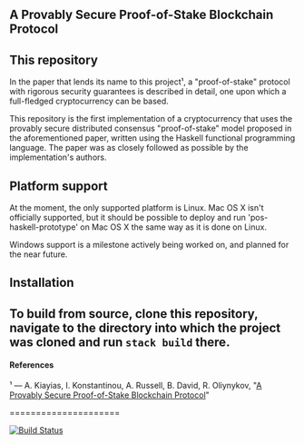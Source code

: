 A Provably Secure Proof-of-Stake Blockchain Protocol
---

This repository
---
In the paper that lends its name to this project¹, a "proof-of-stake" protocol
with rigorous security guarantees is described in detail, one upon which a
full-fledged cryptocurrency can be based.

This repository is the first implementation of a cryptocurrency that uses the
provably secure distributed consensus "proof-of-stake" model proposed in the
aforementioned paper, written using the Haskell functional programming language.
The paper was as closely followed as possible by the implementation's authors.

Platform support
---

At the moment, the only supported platform is Linux. Mac OS X isn't
officially supported, but it should be possible to deploy and run
'pos-haskell-prototype' on Mac OS X the same way as it is done on Linux.

Windows support is a milestone actively being worked on, and planned for the
near future.

Installation
---

To build from source, clone this repository, navigate to the directory
into which the project was cloned and run ``stack build`` there.
---

#### References

¹ — A. Kiayias, I. Konstantinou, A. Russell, B. David, R. Oliynykov, "[A Provably Secure Proof-of-Stake Blockchain Protocol](https://eprint.iacr.org/2016/889.pdf)"

=====================

[![Build Status](https://travis-ci.org/input-output-hk/pos-haskell-prototype.svg?branch=develop)](https://travis-ci.org/input-output-hk/pos-haskell-prototype)
